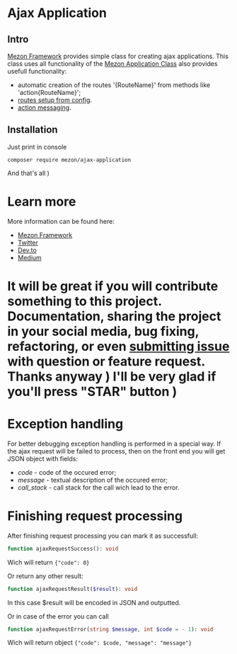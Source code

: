 # Ajax Application

## Intro
[Mezon Framework](https://github.com/alexdodonov/mezon) provides simple class for creating ajax applications. This class uses all functionality of the [Mezon Application Class](https://github.com/alexdodonov/mezon-application) also provides usefull functionality:

- automatic creation of the routes '{RouteName}' from methods like 'action{RouteName}';
- [routes setup from config](https://github.com/alexdodonov/mezon-application#loading-routes-from-config-file).
- [action messaging](https://github.com/alexdodonov/mezon-application#action-messages).

## Installation

Just print in console

```
composer require mezon/ajax-application
```

And that's all )

# Learn more

More information can be found here:

- [Mezon Framework](https://github.com/alexdodonov/mezon)
- [Twitter](https://twitter.com/mezonphp)
- [Dev.to](https://dev.to/alexdodonov)
- [Medium](https://gdvever.medium.com/)

# It will be great if you will contribute something to this project. Documentation, sharing the project in your social media, bug fixing, refactoring, or even [submitting issue](https://github.com/alexdodonov/mezon-ajax-application/issues) with question or feature request. Thanks anyway ) I'll be very glad if you'll press "STAR" button )

# Exception handling

For better debugging exception handling is performed in a special way. If the ajax request will be failed to process, then on the front end you will get JSON object with fields:

- *code* - code of the occured error;
- *message* - textual description of the occured error;
- *call_stack* - call stack for the call wich lead to the error.

# Finishing request processing

After finishing request processing you can mark it as successfull:

```php
function ajaxRequestSuccess(): void
```

Wich will return `{"code": 0}`

Or return any other result:

```php
function ajaxRequestResult($result): void
```

In this case $result will be encoded in JSON and outputted.

Or in case of the error you can call

```php
function ajaxRequestError(string $message, int $code = - 1): void
```

Wich will return object `{"code": $code, "message": "message"}`